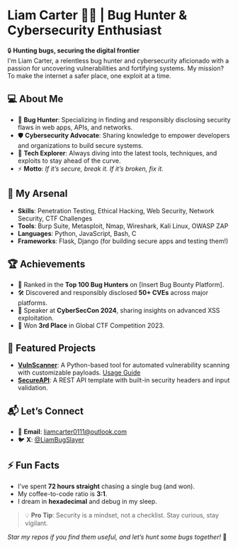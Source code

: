 # Liam Carter 🕵️‍♂️ | Bug Hunter & Cybersecurity Enthusiast

🔒 **Hunting bugs, securing the digital frontier**  
I'm Liam Carter, a relentless bug hunter and cybersecurity aficionado with a passion for uncovering vulnerabilities and fortifying systems. My mission? To make the internet a safer place, one exploit at a time.

## 💻 About Me
- 🐞 **Bug Hunter**: Specializing in finding and responsibly disclosing security flaws in web apps, APIs, and networks.  
- 🛡️ **Cybersecurity Advocate**: Sharing knowledge to empower developers and organizations to build secure systems.  
- 🌌 **Tech Explorer**: Always diving into the latest tools, techniques, and exploits to stay ahead of the curve.  
- ⚡ **Motto**: *If it’s secure, break it. If it’s broken, fix it.*

## 🔧 My Arsenal
- **Skills**: Penetration Testing, Ethical Hacking, Web Security, Network Security, CTF Challenges  
- **Tools**: Burp Suite, Metasploit, Nmap, Wireshark, Kali Linux, OWASP ZAP  
- **Languages**: Python, JavaScript, Bash, C  
- **Frameworks**: Flask, Django (for building secure apps and testing them!)  

## 🏆 Achievements
- 🥇 Ranked in the **Top 100 Bug Hunters** on [Insert Bug Bounty Platform].  
- 🛠️ Discovered and responsibly disclosed **50+ CVEs** across major platforms.  
- 🎤 Speaker at **CyberSecCon 2024**, sharing insights on advanced XSS exploitation.  
- 🏅 Won **3rd Place** in Global CTF Competition 2023.  

## 🌟 Featured Projects
- **[VulnScanner](https://github.com/liamcarter0111/VulnScanner)**: A Python-based tool for automated vulnerability scanning with customizable payloads. [Usage Guide](https://github.com/liamcarter0111/VulnScanner/blob/main/README.md)  
- **[SecureAPI](https://github.com/liamcarter0111/SecureAPI)**: A REST API template with built-in security headers and input validation.

## 📬 Let’s Connect
- 📩 **Email**: liamcarter0111@outlook.com  
- 🐦 **X**: [@LiamBugSlayer](https://x.com/LiamBugSlayer)  

## ⚡ Fun Facts
- I’ve spent **72 hours straight** chasing a single bug (and won).  
- My coffee-to-code ratio is **3:1**.  
- I dream in **hexadecimal** and debug in my sleep.  

> 💡 **Pro Tip**: Security is a mindset, not a checklist. Stay curious, stay vigilant.

*Star my repos if you find them useful, and let’s hunt some bugs together!* 🚀
